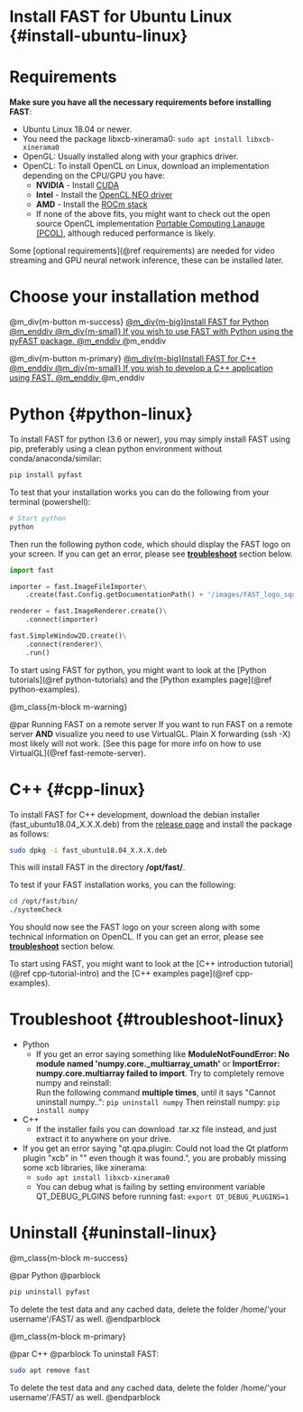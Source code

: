 Install FAST for Ubuntu Linux {#install-ubuntu-linux}
===========================

Requirements
==================
**Make sure you have all the necessary requirements before installing FAST**:
- Ubuntu Linux 18.04 or newer.
- You need the package libxcb-xinerama0: `sudo apt install libxcb-xinerama0`
- OpenGL: Usually installed along with your graphics driver.
- OpenCL: To install OpenCL on Linux, download an implementation depending on the CPU/GPU you have:    
    - **NVIDIA** - Install [CUDA](https://developer.nvidia.com/cuda-downloads)  
    - **Intel** - Install the [OpenCL NEO driver](https://github.com/intel/compute-runtime/releases)  
    - **AMD** - Install the [ROCm stack](https://rocmdocs.amd.com/en/latest/Installation_Guide/Installation-Guide.html)
    - If none of the above fits, you might want to check out the open source OpenCL implementation [Portable Computing Lanauge (PCOL)](http://portablecl.org), although reduced performance is likely.

Some [optional requirements](@ref requirements) are needed for video streaming and GPU neural network inference, these can be installed later.


Choose your installation method
==================

@m_div{m-button m-success} <a href="#python-linux">@m_div{m-big}Install FAST for Python @m_enddiv @m_div{m-small} If you wish to use FAST with Python using the pyFAST package. @m_enddiv </a> @m_enddiv

@m_div{m-button m-primary} <a href="#cpp-linux">@m_div{m-big}Install FAST for C++ @m_enddiv @m_div{m-small} If you wish to develop a C++ application using FAST. @m_enddiv </a> @m_enddiv

Python  {#python-linux}
=================

To install FAST for python (3.6 or newer), you may simply install FAST using pip, preferably using a clean python environment without conda/anaconda/similar:

```bash
pip install pyfast
```

To test that your installation works you can do the following from your terminal (powershell):

```bash
# Start python
python
```

Then run the following python code, which should display the FAST logo on your screen. If you can get an error, please see **[troubleshoot](#troubleshoot-linux)** section below.

```py
import fast

importer = fast.ImageFileImporter\
    .create(fast.Config.getDocumentationPath() + '/images/FAST_logo_square.png')

renderer = fast.ImageRenderer.create()\
    .connect(importer)

fast.SimpleWindow2D.create()\
    .connect(renderer)\
    .run()
```

To start using FAST for python, you might want to look at the [Python tutorials](@ref python-tutorials)
and the [Python examples page](@ref python-examples).

@m_class{m-block m-warning}

@par Running FAST on a remote server
If you want to run FAST on a remote server <b>AND</b> visualize you need to use VirtualGL.
Plain X forwarding (ssh -X) most likely will not work.
[See this page for more info on how to use VirtualGL](@ref fast-remote-server).

C++ {#cpp-linux}
==============
To install FAST for C++ development, download the debian installer (fast_ubuntu18.04_X.X.X.deb) from the [release page](https://github.com/smistad/FAST/releases) and install the package as follows:

```bash
sudo dpkg -i fast_ubuntu18.04_X.X.X.deb
```

This will install FAST in the directory <b>/opt/fast/</b>.

To test if your FAST installation works, you can the following:

```bash
cd /opt/fast/bin/
./systemCheck
```

You should now see the FAST logo on your screen along with some technical information on OpenCL.
If you can get an error, please see **[troubleshoot](#troubleshoot-linux)** section below.

To start using FAST, you might want to look at the [C++ introduction tutorial](@ref cpp-tutorial-intro)
and the [C++ examples page](@ref cpp-examples).

Troubleshoot {#troubleshoot-linux}
==============

* Python
  * If you get an error saying something like **ModuleNotFoundError: No module named 'numpy.core._multiarray_umath'** or **ImportError: numpy.core.multiarray failed to import**. Try to completely remove numpy and reinstall:  
    Run the following command **multiple times**, until it says "Cannot uninstall numpy..": `pip uninstall numpy`
    Then reinstall numpy: `pip install numpy`
* C++
  * If the installer fails you can download .tar.xz file instead, and just extract it to anywhere on your drive.
* If you get an error saying "qt.qpa.plugin: Could not load the Qt platform plugin "xcb" in "" even though it was found.", you are probably missing some xcb libraries, like xinerama:
  * `sudo apt install libxcb-xinerama0`
  * You can debug what is failing by setting environment variable QT_DEBUG_PLGINS before running fast: `export QT_DEBUG_PLUGINS=1`

Uninstall {#uninstall-linux}
==============

@m_class{m-block m-success}

@par Python
@parblock
```bash
pip uninstall pyfast
``` 
To delete the test data and any cached data, delete the folder /home/'your username'/FAST/ as well.
@endparblock

@m_class{m-block m-primary}

@par C++
@parblock
To uninstall FAST:
```bash
sudo apt remove fast
```
To delete the test data and any cached data, delete the folder /home/'your username'/FAST/ as well.
@endparblock
